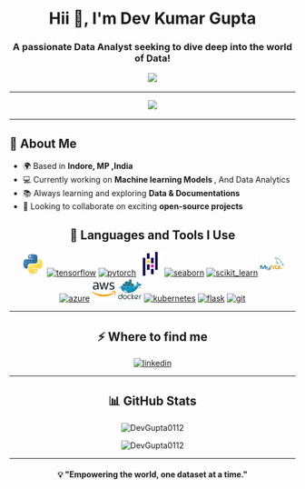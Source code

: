 <h1 align="center">Hii 👋, I'm Dev Kumar Gupta</h1>
<h3 align="center">A passionate Data Analyst seeking to dive deep into the world of Data!</h3>

<p align="center">
  <img src="https://media.giphy.com/media/qgQUggAC3Pfv687qPC/giphy.gif" width="500" />
</p>

---

<p align="center">
  <img src="https://readme-typing-svg.herokuapp.com?font=Fira+Code&size=22&duration=4000&color=D3FAD6&center=true&vCenter=true&width=600&lines=Transforming+raw+data +into+ actionable+ insights+✨;Turning+ideas+into+reality+with+code!;Exploring+world+of+AI+and+Data+✨" />
</p>

---

<h2>🌟 About Me</h2>
<ul>
  <li>🌍 Based in <strong>Indore, MP ,India</strong></li>
  <li>💻 Currently working on <strong>Machine learning Models </strong>, And Data Analytics</li>
  <li>📚 Always learning and exploring <strong>Data & Documentations</strong></li>
  <li>🤝 Looking to collaborate on exciting <strong>open-source projects</strong></li>
</ul>


<h2 align="center">🚀 Languages and Tools I Use</h2>
<p align="center">
  <a href="https://www.python.org/" target="_blank" style="display: inline-block;">
    <img src="https://raw.githubusercontent.com/devicons/devicon/master/icons/python/python-original.svg" alt="python" width="42" height="42" />
  </a>
  <a href="https://www.tensorflow.org/" target="_blank" style="display: inline-block;">
    <img src="https://www.vectorlogo.zone/logos/tensorflow/tensorflow-icon.svg" alt="tensorflow" width="42" height="42" />
  </a>
  <a href="https://pytorch.org/" target="_blank" style="display: inline-block;">
    <img src="https://www.vectorlogo.zone/logos/pytorch/pytorch-icon.svg" alt="pytorch" width="42" height="42" />
  </a>
  <a href="https://pandas.pydata.org/" target="_blank" style="display: inline-block;">
    <img src="https://raw.githubusercontent.com/devicons/devicon/master/icons/pandas/pandas-original.svg" alt="pandas" width="42" height="42" />
  </a>
  <a href="https://seaborn.pydata.org/" target="_blank" style="display: inline-block;">
    <img src="https://seaborn.pydata.org/_images/logo-mark-lightbg.svg" alt="seaborn" width="42" height="42" />
  </a>
  <a href="https://scikit-learn.org/" target="_blank" style="display: inline-block;">
    <img src="https://upload.wikimedia.org/wikipedia/commons/0/05/Scikit_learn_logo_small.svg" alt="scikit_learn" width="42" height="42" />
  </a>
  <a href="https://www.mysql.com/" target="_blank" style="display: inline-block;">
    <img src="https://raw.githubusercontent.com/devicons/devicon/master/icons/mysql/mysql-original-wordmark.svg" alt="mysql" width="42" height="42" />
  </a>
  <a href="https://azure.microsoft.com/" target="_blank" style="display: inline-block;">
    <img src="https://www.vectorlogo.zone/logos/microsoft_azure/microsoft_azure-icon.svg" alt="azure" width="42" height="42" />
  </a>
  <a href="https://aws.amazon.com/" target="_blank" style="display: inline-block;">
    <img src="https://raw.githubusercontent.com/devicons/devicon/master/icons/amazonwebservices/amazonwebservices-original-wordmark.svg" alt="aws" width="42" height="42" />
  </a>
  <a href="https://www.docker.com/" target="_blank" style="display: inline-block;">
    <img src="https://raw.githubusercontent.com/devicons/devicon/master/icons/docker/docker-original-wordmark.svg" alt="docker" width="42" height="42" />
  </a>
  <a href="https://kubernetes.io/" target="_blank" style="display: inline-block;">
    <img src="https://www.vectorlogo.zone/logos/kubernetes/kubernetes-icon.svg" alt="kubernetes" width="42" height="42" />
  </a>
  <a href="https://flask.palletsprojects.com/" target="_blank" style="display: inline-block;">
    <img src="https://www.vectorlogo.zone/logos/pocoo_flask/pocoo_flask-icon.svg" alt="flask" width="42" height="42" />
  </a>
  <a href="https://git-scm.com/" target="_blank" style="display: inline-block;">
    <img src="https://www.vectorlogo.zone/logos/git-scm/git-scm-icon.svg" alt="git" width="42" height="42" />
  </a>
</p>

---

<h2 align="center">⚡️ Where to find me</h2>
<p align="center">
  <a href="https://www.linkedin.com/in/dev-kumar-gupta-1358a0250/" target="_blank">
    <img src="https://img.shields.io/badge/LinkedIn-%230077b5.svg?style=for-the-badge&logo=linkedin&logoColor=white" alt="linkedin" />
  </a>
</p>

---

<h2 align="center">📊 GitHub Stats</h2>
<p align="center">
  <img src="https://github-readme-stats.vercel.app/api?username=DevGupta0112&show_icons=true&locale=en" alt="DevGupta0112" />
</p>

<p align="center">
  <img src="https://github-readme-stats.vercel.app/api/top-langs?username=DevGupta0112&show_icons=true&locale=en&layout=compact" alt="DevGupta0112" />
</p>

---



<h4 align="center">💡 "Empowering the world, one dataset at a time." </h4>


